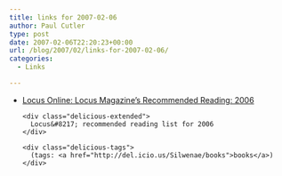 ```yaml
---
title: links for 2007-02-06
author: Paul Cutler
type: post
date: 2007-02-06T22:20:23+00:00
url: /blog/2007/02/links-for-2007-02-06/
categories:
  - Links

---
```

<ul class="delicious">
  <li>
    <div class="delicious-link">
      <a href="https://secure.locusmag.com/2007/2006RecommendedReading.html">Locus Online: Locus Magazine&#8217;s Recommended Reading: 2006</a>
    </div>
    
    <div class="delicious-extended">
      Locus&#8217; recommended reading list for 2006
    </div>
    
    <div class="delicious-tags">
      (tags: <a href="http://del.icio.us/Silwenae/books">books</a>)
    </div>
  </li>
</ul>